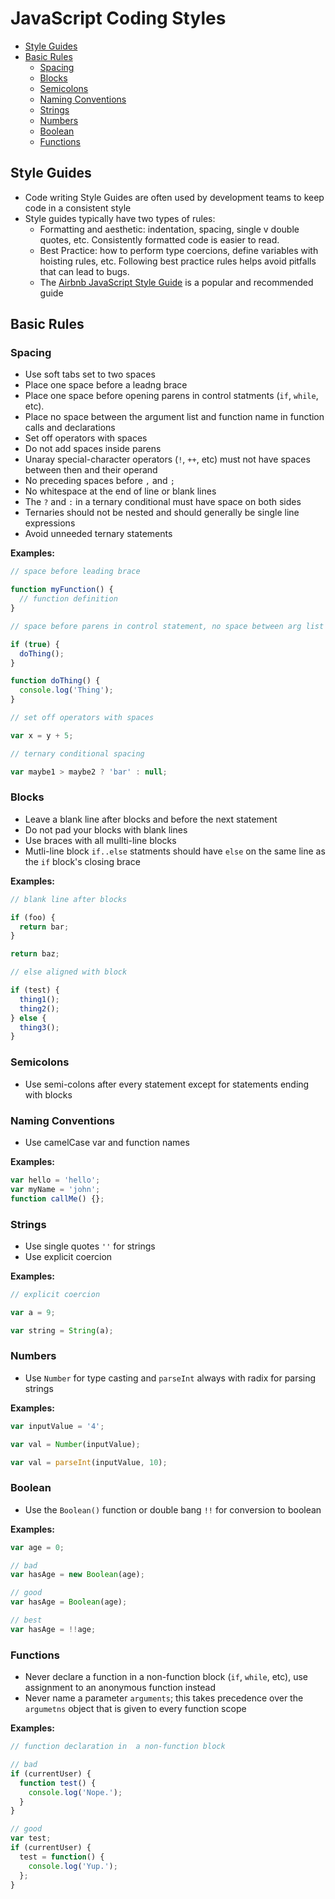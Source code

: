 # JavaScript Coding Styles

* [Style Guides](#style-guides)
* [Basic Rules](#basic-rules)
  * [Spacing](#spacing)
  * [Blocks](#blocks)
  * [Semicolons](#semicolons)
  * [Naming Conventions](#naming-conventions)
  * [Strings](#strings)
  * [Numbers](#numbers)
  * [Boolean](#boolean)
  * [Functions](#functions)

<a name="style-guides"></a>
## Style Guides

  * Code writing Style Guides are often used by development teams to keep code in a consistent style
  * Style guides typically have two types of rules:
    * Formatting and aesthetic: indentation, spacing, single v double quotes, etc. Consistently formatted code is easier to read.
    * Best Practice: how to perform type coercions, define variables with hoisting rules, etc. Following best practice rules helps avoid pitfalls that can lead to bugs.
    * The [Airbnb JavaScript Style Guide](https://github.com/airbnb/javascript) is a popular and recommended guide

<a name="basic-rules"></a>
## Basic Rules
<a name="spacing"></a>
### Spacing

  * Use soft tabs set to two spaces
  * Place one space before a leadng brace
  * Place one space before opening parens in control statments (`if`, `while`, etc).
  * Place no space between the argument list and function name in function calls and declarations
  * Set off operators with spaces
  * Do not add spaces inside parens
  * Unaray special-character operators (`!`, `++`, etc) must not have spaces between then and their operand
  * No preceding spaces before `,` and `;`
  * No whitespace at the end of line or blank lines
  * The `?` and `:` in a ternary conditional must have space on both sides
  * Ternaries should not be nested and should generally be single line expressions
  * Avoid unneeded ternary statements

**Examples:**

```javascript
// space before leading brace

function myFunction() {
  // function definition
}

// space before parens in control statement, no space between arg list and function name

if (true) {
  doThing();
}

function doThing() {
  console.log('Thing');
}

// set off operators with spaces

var x = y + 5;

// ternary conditional spacing

var maybe1 > maybe2 ? 'bar' : null;
```

<a name="blocks"></a>
### Blocks

  * Leave a blank line after blocks and before the next statement
  * Do not pad your blocks with blank lines
  * Use braces with all mullti-line blocks
  * Mutli-line block `if..else` statments should have `else` on the same line as the `if` block's closing brace

**Examples:**

```javascript
// blank line after blocks

if (foo) {
  return bar;
}

return baz;

// else aligned with block

if (test) {
  thing1();
  thing2();
} else {
  thing3();
}
```

<a name="semicolons"></a>
### Semicolons

  * Use semi-colons after every statement except for statements ending with blocks

<a name="naming-conventions"></a>
### Naming Conventions

  * Use camelCase var and function names

**Examples:**

```javascript
var hello = 'hello';
var myName = 'john';
function callMe() {};
```

<a name="strings"></a>
### Strings

  * Use single quotes `''` for strings
  * Use explicit coercion

**Examples:**

```javascript
// explicit coercion

var a = 9;

var string = String(a);
```

<a name="numbers"></a>
### Numbers

  * Use `Number` for type casting and `parseInt` always with radix for parsing strings

**Examples:**

```javascript
var inputValue = '4';

var val = Number(inputValue);

var val = parseInt(inputValue, 10);
```

<a name="boolean"></a>
### Boolean

  * Use the `Boolean()` function or double bang `!!` for conversion to boolean

**Examples:**

```javascript
var age = 0;

// bad
var hasAge = new Boolean(age);

// good
var hasAge = Boolean(age);

// best
var hasAge = !!age;
```

<a name="functions"></a>
### Functions

  * Never declare a function in a non-function block (`if`, `while`, etc), use assignment to an anonymous function instead
  * Never name a parameter `arguments`; this takes precedence over the `argumetns` object that is given to every function scope

**Examples:**

```javascript
// function declaration in  a non-function block

// bad
if (currentUser) {
  function test() {
    console.log('Nope.');
  }
}

// good
var test;
if (currentUser) {
  test = function() {
    console.log('Yup.');
  };
}
```
